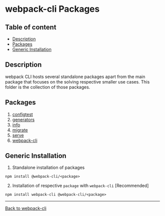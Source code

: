 # webpack-cli Packages

## Table of content

- [Description](#description)
- [Packages](#packages)
- [Generic Installation](#generic-installation)

## Description

webpack CLI hosts several standalone packages apart from the main package that focuses on the solving respective smaller use cases.
This folder is the collection of those packages.

## Packages

1. [configtest](https://github.com/webpack/webpack-cli/tree/master/packages/configtest)
2. [generators](https://github.com/webpack/webpack-cli/tree/master/packages/generators)
3. [info](https://github.com/webpack/webpack-cli/tree/master/packages/info)
4. [migrate](https://www.npmjs.com/package/@webpack-cli/migrate)
5. [serve](https://github.com/webpack/webpack-cli/tree/master/packages/serve)
6. [webpack-cli](https://github.com/webpack/webpack-cli/tree/master/packages/webpack-cli)

## Generic Installation

1. Standalone installation of packages

```shell
npm install @webpack-cli/<package>
```

2. Installation of respective `package` with `webpack-cli` [Recommended]

```shell
npm install webpack-cli @webpack-cli/<package>
```

---

[Back to webpack-cli](https://github.com/webpack/webpack-cli)
